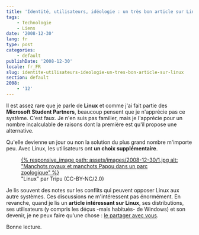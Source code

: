 ```yaml
---
title: 'Identité, utilisateurs, idéologie : un très bon article sur Linux'
tags:
    - Technologie
    - Liens
date: '2008-12-30'
lang: fr
type: post
categories:
    - default
publishDate: '2008-12-30'
locale: fr_FR
slug: identite-utilisateurs-ideologie-un-tres-bon-article-sur-linux
section: default
2008:
    - '12'
---
```


Il est assez rare que je parle de **Linux** et comme j'ai fait partie des **Microsoft Student Partners**, beaucoup pensent que je n'apprécie pas ce système. C'est faux. Je n'en suis pas familier, mais je l'apprécie pour un nombre incalculable de raisons dont la première est qu'il propose une alternative.

Qu'elle devienne un jour ou non la solution du plus grand nombre m'importe peu. Avec Linux, les utilisateurs ont **un choix supplémentaire**.

<figure>
  <a href="https://flic.kr/p/4rSp4" title="Voir en plus grand">
      {% responsive_image path: assets/images/2008-12-30/1.jpg alt: "Manchots royaux et manchots Papou dans un parc zoologique" %}
  </a>
  <figcaption>"Linux" par Tripu (CC-BY-NC/2.0)</figcaption>
</figure>

Je lis souvent des notes sur les conflits qui peuvent opposer Linux aux autre systèmes. Ces discussions ne m'intéressent pas énormément. En revanche, quand je lis un **article intéressant sur Linux**, ses distributions, ses utilisateurs (y compris les déçus -mais habitués- de Windows) et son devenir, je ne peux faire qu'une chose&nbsp;: [le partager avec vous](http://www.framablog.org/index.php/post/2008/12/27/linux-influence-anciens-utilisateurs-windows).

Bonne lecture.
